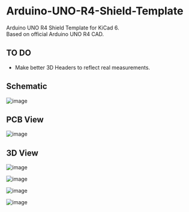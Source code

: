 # Arduino-UNO-R4-Shield-Template
Arduino UNO R4 Shield Template for KiCad 6.<br/>
Based on official Arduino UNO R4 CAD.

## TO DO
- Make better 3D Headers to reflect real measurements.
## Schematic
![image](https://github.com/MStackoverflow/Arduino-UNO-R4-Shield-Template/assets/137069674/5090f007-6038-4332-898c-bb333dbb85ca)

## PCB View
![image](https://github.com/MStackoverflow/Arduino-UNO-R4-Shield-Template/assets/137069674/1f850703-3dd5-4841-a0d5-444bb851edfd)


## 3D View
![image](https://github.com/MStackoverflow/Arduino-UNO-R4-Shield-Template/assets/137069674/62811265-36d5-49d9-b787-7724e3a6344a)

![image](https://github.com/MStackoverflow/Arduino-UNO-R4-Shield-Template/assets/137069674/734cff69-6ebe-470a-a9f9-ffb4985eada7)

![image](https://github.com/MStackoverflow/Arduino-UNO-R4-Shield-Template/assets/137069674/3e3965d1-9c56-4ce8-9fcd-295fe8139e04)

![image](https://github.com/MStackoverflow/Arduino-UNO-R4-Shield-Template/assets/137069674/132ab9c3-0997-49e3-a216-75cf31df4c05)
